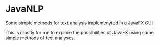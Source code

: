# JavaNLP
Some simple methods for text analysis implemenyted in a JavaFX GUI

This is mostly for me to explore the possibilities of JavaFX using some simple methods of text analyses. 
